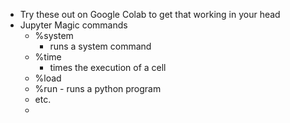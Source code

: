- Try these out on Google Colab to get that working in your head
- Jupyter Magic commands
  - %system <command>
    - runs a system command
  - %time
    - times the execution of a cell
  - %load
  - %run - runs a python program
  - etc.
  - 